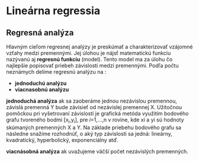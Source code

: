 # Lineárna regressia

## Regresná analýza
Hlavným cieľom regresnej analýzy je preskúmať a charakterizovať vzájomné vzťahy medzi premennými. Jej úlohou je nájsť matematickú funkciu nazývanú aj <b>regresnú funkciu</b> (model). Tento model ma za úlohu čo najlepšie popisovať priebeh závislostí medzi premennými. Podľa počtu neznámych delíme regresnú analýzu na :
- <b>jednoduchú analýzu</b>
- <b>viacnasobnú analýzu</b>


<b>jednoduchá analýza</b>
ak sa zaoberáme jednou nezávislou premennou, závislá premenná Y bude závisieť od nezávislej premennej X. Užitočnou pomôckou pri vyšetrovaní závislosti je grafická metóda využitím bodového grafu tvoreného bodmi [x<sub>i</sub>,y<sub>i</sub>], pre <i>i</i>=1,…,n v rovine, kde xi a yi sú hodnoty skúmaných premenných X a Y. Na základe priebehu bodového grafu sa následne snažíme rozhodnúť, o aký typ závislosti sa jedná: lineárny, kvadratický, hyperbolický, exponenciálny atď.


<b>viacnásobná analýza</b>
ak uvažujeme  väčší počet nezávislých premenných.
